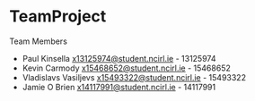 # TeamProject

Team Members
* Paul Kinsella	 x13125974@student.ncirl.ie	- 13125974
* Kevin Carmody	x15468652@student.ncirl.ie  - 15468652
* Vladislavs Vasiljevs	x15493322@student.ncirl.ie - 15493322
* Jamie O Brien	x14117991@student.ncirl.ie - 14117991

